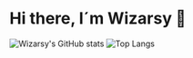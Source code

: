 # Hi there, I´m Wizarsy 👋

![Wizarsy's GitHub stats](https://github-readme-stats.vercel.app/api?username=wizarsy&show_icons=true&theme=tokyonight)
![Top Langs](https://github-readme-stats.vercel.app/api/top-langs/?username=wizarsy&layout=compact&theme=tokyonight)
<!--
**Wizarsy/wizarsy** is a ✨ _special_ ✨ repository because its `README.md` (this file) appears on your GitHub profile.

Here are some ideas to get you started:

- 🔭 I’m currently working on ...
- 🌱 I’m currently learning ...
- 👯 I’m looking to collaborate on ...
- 🤔 I’m looking for help with ...
- 💬 Ask me about ...
- 📫 How to reach me: ...
- 😄 Pronouns: ...
- ⚡ Fun fact: ...
-->
